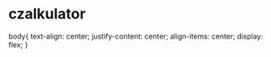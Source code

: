 # czalkulator
body{
    text-align: center;
    justify-content: center;
    align-items: center;
    display: flex;
}